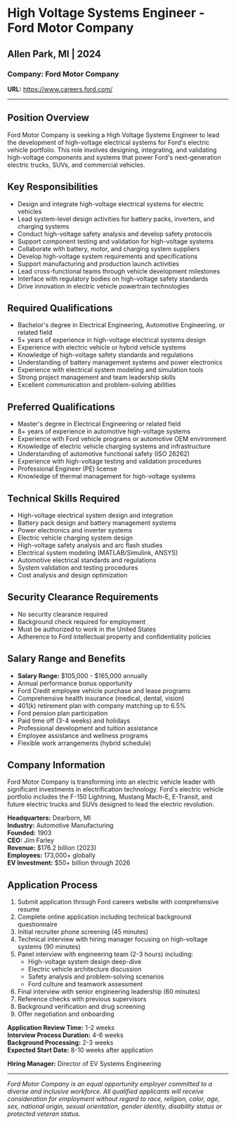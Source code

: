 # High Voltage Systems Engineer - Ford Motor Company
## Allen Park, MI | 2024

### Company: Ford Motor Company
**URL:** https://www.careers.ford.com/

---

## Position Overview

Ford Motor Company is seeking a High Voltage Systems Engineer to lead the development of high-voltage electrical systems for Ford's electric vehicle portfolio. This role involves designing, integrating, and validating high-voltage components and systems that power Ford's next-generation electric trucks, SUVs, and commercial vehicles.

## Key Responsibilities

- Design and integrate high-voltage electrical systems for electric vehicles
- Lead system-level design activities for battery packs, inverters, and charging systems
- Conduct high-voltage safety analysis and develop safety protocols
- Support component testing and validation for high-voltage systems
- Collaborate with battery, motor, and charging system suppliers
- Develop high-voltage system requirements and specifications
- Support manufacturing and production launch activities
- Lead cross-functional teams through vehicle development milestones
- Interface with regulatory bodies on high-voltage safety standards
- Drive innovation in electric vehicle powertrain technologies

## Required Qualifications

- Bachelor's degree in Electrical Engineering, Automotive Engineering, or related field
- 5+ years of experience in high-voltage electrical systems design
- Experience with electric vehicle or hybrid vehicle systems
- Knowledge of high-voltage safety standards and regulations
- Understanding of battery management systems and power electronics
- Experience with electrical system modeling and simulation tools
- Strong project management and team leadership skills
- Excellent communication and problem-solving abilities

## Preferred Qualifications

- Master's degree in Electrical Engineering or related field
- 8+ years of experience in automotive high-voltage systems
- Experience with Ford vehicle programs or automotive OEM environment
- Knowledge of electric vehicle charging systems and infrastructure
- Understanding of automotive functional safety (ISO 26262)
- Experience with high-voltage testing and validation procedures
- Professional Engineer (PE) license
- Knowledge of thermal management for high-voltage systems

## Technical Skills Required

- High-voltage electrical system design and integration
- Battery pack design and battery management systems
- Power electronics and inverter systems
- Electric vehicle charging system design
- High-voltage safety analysis and arc flash studies
- Electrical system modeling (MATLAB/Simulink, ANSYS)
- Automotive electrical standards and regulations
- System validation and testing procedures
- Cost analysis and design optimization

## Security Clearance Requirements

- No security clearance required
- Background check required for employment
- Must be authorized to work in the United States
- Adherence to Ford intellectual property and confidentiality policies

## Salary Range and Benefits

- **Salary Range:** $105,000 - $165,000 annually
- Annual performance bonus opportunity
- Ford Credit employee vehicle purchase and lease programs
- Comprehensive health insurance (medical, dental, vision)
- 401(k) retirement plan with company matching up to 6.5%
- Ford pension plan participation
- Paid time off (3-4 weeks) and holidays
- Professional development and tuition assistance
- Employee assistance and wellness programs
- Flexible work arrangements (hybrid schedule)

## Company Information

Ford Motor Company is transforming into an electric vehicle leader with significant investments in electrification technology. Ford's electric vehicle portfolio includes the F-150 Lightning, Mustang Mach-E, E-Transit, and future electric trucks and SUVs designed to lead the electric revolution.

**Headquarters:** Dearborn, MI  
**Industry:** Automotive Manufacturing  
**Founded:** 1903  
**CEO:** Jim Farley  
**Revenue:** $176.2 billion (2023)  
**Employees:** 173,000+ globally  
**EV Investment:** $50+ billion through 2026

## Application Process

1. Submit application through Ford careers website with comprehensive resume
2. Complete online application including technical background questionnaire
3. Initial recruiter phone screening (45 minutes)
4. Technical interview with hiring manager focusing on high-voltage systems (90 minutes)
5. Panel interview with engineering team (2-3 hours) including:
   - High-voltage system design deep-dive
   - Electric vehicle architecture discussion
   - Safety analysis and problem-solving scenarios
   - Ford culture and teamwork assessment
6. Final interview with senior engineering leadership (60 minutes)
7. Reference checks with previous supervisors
8. Background verification and drug screening
9. Offer negotiation and onboarding

**Application Review Time:** 1-2 weeks  
**Interview Process Duration:** 4-6 weeks  
**Background Processing:** 2-3 weeks  
**Expected Start Date:** 8-10 weeks after application

**Hiring Manager:** Director of EV Systems Engineering

---

*Ford Motor Company is an equal opportunity employer committed to a diverse and inclusive workforce. All qualified applicants will receive consideration for employment without regard to race, religion, color, age, sex, national origin, sexual orientation, gender identity, disability status or protected veteran status.*